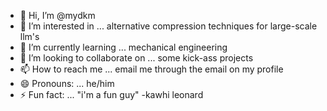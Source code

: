 - 👋 Hi, I’m @mydkm
- 👀 I’m interested in ... alternative compression techniques for large-scale llm's
- 🌱 I’m currently learning ... mechanical engineering
- 💞️ I’m looking to collaborate on ... some kick-ass projects
- 📫 How to reach me ... email me through the email on my profile
- 😄 Pronouns: ... he/him
- ⚡ Fun fact: ... "i'm a fun guy" -kawhi leonard

<!---
mydkm/mydkm is a ✨ special ✨ repository because its `README.md` (this file) appears on your GitHub profile.
You can click the Preview link to take a look at your changes.
--->

